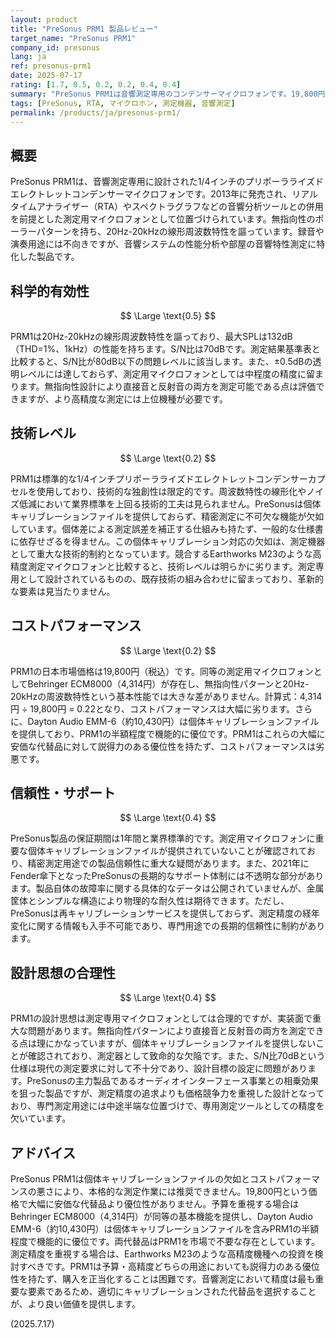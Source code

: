 ```yaml
---
layout: product
title: "PreSonus PRM1 製品レビュー"
target_name: "PreSonus PRM1"
company_id: presonus
lang: ja
ref: presonus-prm1
date: 2025-07-17
rating: [1.7, 0.5, 0.2, 0.2, 0.4, 0.4]
summary: "PreSonus PRM1は音響測定専用のコンデンサーマイクロフォンです。19,800円という価格で20Hz-20kHzの線形周波数特性を持ちますが、測定精度や技術レベルでは高額な競合製品に劣ります。"
tags: [PreSonus, RTA, マイクロホン, 測定機器, 音響測定]
permalink: /products/ja/presonus-prm1/
---
```

## 概要

PreSonus PRM1は、音響測定専用に設計された1/4インチのプリポーラライズドエレクトレットコンデンサーマイクロフォンです。2013年に発売され、リアルタイムアナライザー（RTA）やスペクトラグラフなどの音響分析ツールとの併用を前提とした測定用マイクロフォンとして位置づけられています。無指向性のポーラーパターンを持ち、20Hz-20kHzの線形周波数特性を謳っています。録音や演奏用途には不向きですが、音響システムの性能分析や部屋の音響特性測定に特化した製品です。

## 科学的有効性

$$ \Large \text{0.5} $$

PRM1は20Hz-20kHzの線形周波数特性を謳っており、最大SPLは132dB（THD=1%、1kHz）の性能を持ちます。S/N比は70dBです。測定結果基準表と比較すると、S/N比が80dB以下の問題レベルに該当します。また、±0.5dBの透明レベルには達しておらず、測定用マイクロフォンとしては中程度の精度に留まります。無指向性設計により直接音と反射音の両方を測定可能である点は評価できますが、より高精度な測定には上位機種が必要です。

## 技術レベル

$$ \Large \text{0.2} $$

PRM1は標準的な1/4インチプリポーラライズドエレクトレットコンデンサーカプセルを使用しており、技術的な独創性は限定的です。周波数特性の線形化やノイズ低減において業界標準を上回る技術的工夫は見られません。PreSonusは個体キャリブレーションファイルを提供しておらず、精密測定に不可欠な機能が欠如しています。個体差による測定誤差を補正する仕組みも持たず、一般的な仕様書に依存せざるを得ません。この個体キャリブレーション対応の欠如は、測定機器として重大な技術的制約となっています。競合するEarthworks M23のような高精度測定マイクロフォンと比較すると、技術レベルは明らかに劣ります。測定専用として設計されているものの、既存技術の組み合わせに留まっており、革新的な要素は見当たりません。

## コストパフォーマンス

$$ \Large \text{0.2} $$

PRM1の日本市場価格は19,800円（税込）です。同等の測定用マイクロフォンとしてBehringer ECM8000（4,314円）が存在し、無指向性パターンと20Hz-20kHzの周波数特性という基本性能では大きな差がありません。計算式：4,314円 ÷ 19,800円 = 0.22となり、コストパフォーマンスは大幅に劣ります。さらに、Dayton Audio EMM-6（約10,430円）は個体キャリブレーションファイルを提供しており、PRM1の半額程度で機能的に優位です。PRM1はこれらの大幅に安価な代替品に対して説得力のある優位性を持たず、コストパフォーマンスは劣悪です。

## 信頼性・サポート

$$ \Large \text{0.4} $$

PreSonus製品の保証期間は1年間と業界標準的です。測定用マイクロフォンに重要な個体キャリブレーションファイルが提供されていないことが確認されており、精密測定用途での製品信頼性に重大な疑問があります。また、2021年にFender傘下となったPreSonusの長期的なサポート体制には不透明な部分があります。製品自体の故障率に関する具体的なデータは公開されていませんが、金属筐体とシンプルな構造により物理的な耐久性は期待できます。ただし、PreSonusは再キャリブレーションサービスを提供しておらず、測定精度の経年変化に関する情報も入手不可能であり、専門用途での長期的信頼性に制約があります。

## 設計思想の合理性

$$ \Large \text{0.4} $$

PRM1の設計思想は測定専用マイクロフォンとしては合理的ですが、実装面で重大な問題があります。無指向性パターンにより直接音と反射音の両方を測定できる点は理にかなっていますが、個体キャリブレーションファイルを提供しないことが確認されており、測定器として致命的な欠陥です。また、S/N比70dBという仕様は現代の測定要求に対して不十分であり、設計目標の設定に問題があります。PreSonusの主力製品であるオーディオインターフェース事業との相乗効果を狙った製品ですが、測定精度の追求よりも価格競争力を重視した設計となっており、専門測定用途には中途半端な位置づけで、専用測定ツールとしての精度を欠いています。

## アドバイス

PreSonus PRM1は個体キャリブレーションファイルの欠如とコストパフォーマンスの悪さにより、本格的な測定作業には推奨できません。19,800円という価格で大幅に安価な代替品より優位性がありません。予算を重視する場合はBehringer ECM8000（4,314円）が同等の基本機能を提供し、Dayton Audio EMM-6（約10,430円）は個体キャリブレーションファイルを含みPRM1の半額程度で機能的に優位です。両代替品はPRM1を市場で不要な存在としています。測定精度を重視する場合は、Earthworks M23のような高精度機種への投資を検討すべきです。PRM1は予算・高精度どちらの用途においても説得力のある優位性を持たず、購入を正当化することは困難です。音響測定において精度は最も重要な要素であるため、適切にキャリブレーションされた代替品を選択することが、より良い価値を提供します。

(2025.7.17)